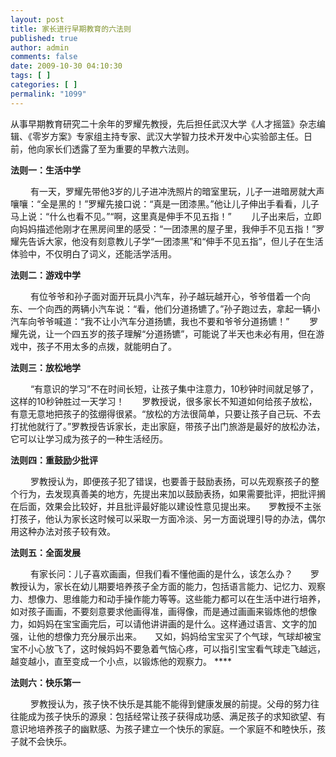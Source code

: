 ```yaml
---
layout: post
title: 家长进行早期教育的六法则
published: true
author: admin
comments: false
date: 2009-10-30 04:10:30
tags: [ ]
categories: [ ]
permalink: "1099"
---
```

从事早期教育研究二十余年的罗耀先教授，先后担任武汉大学《人才摇篮》杂志编辑、《零岁方案》专家组主持专家、武汉大学智力技术开发中心实验部主任。日前，他向家长们透露了至为重要的早教六法则。 &nbsp; 


  


**法则一：生活中学**


  


&nbsp;　　有一天，罗耀先带他3岁的儿子进冲洗照片的暗室里玩，儿子一进暗房就大声嚷嚷：“全是黑的！”罗耀先接口说：“真是一团漆黑。”他让儿子伸出手看看，儿子马上说：“什么也看不见。”“啊，这里真是伸手不见五指！” 　　儿子出来后，立即向妈妈描述他刚才在黑房间里的感受：“一团漆黑的屋子里，我伸手不见五指！”罗耀先告诉大家，他没有刻意教儿子学“一团漆黑”和“伸手不见五指”，但儿子在生活体验中，不仅明白了词义，还能活学活用。 &nbsp; 


  


**法则二：游戏中学**


  


&nbsp;　　有位爷爷和孙子面对面开玩具小汽车，孙子越玩越开心，爷爷借着一个向东、一个向西的两辆小汽车说：“看，他们分道扬镳了。”孙子跑过去，拿起一辆小汽车向爷爷喊道：“我不让小汽车分道扬镳，我也不要和爷爷分道扬镳！” 　　罗耀先说，让一个四五岁的孩子理解“分道扬镳”，可能说了半天也未必有用，但在游戏中，孩子不用太多的点拨，就能明白了。 &nbsp; 


  


**法则三：放松地学**


  


&nbsp;　　“有意识的学习”不在时间长短，让孩子集中注意力，10秒钟时间就足够了，这样的10秒钟胜过一天学习！　　罗教授说，很多家长不知道如何给孩子放松，有意无意地把孩子的弦绷得很紧。“放松的方法很简单，只要让孩子自己玩、不去打扰他就行了。”罗教授告诉家长，走出家庭，带孩子出门旅游是最好的放松办法，它可以让学习成为孩子的一种生活经历。 &nbsp; 


  


**法则四：重鼓励少批评**


  


&nbsp;　　罗教授认为，即便孩子犯了错误，也要善于鼓励表扬，可以先观察孩子的整个行为，去发现真善美的地方，先提出来加以鼓励表扬，如果需要批评，把批评搁在后面，效果会比较好，并且批评最好能以建设性意见提出来。　　罗教授不主张打孩子，他认为家长这时候可以采取一方面冷淡、另一方面说理引导的办法，偶尔用这种办法对孩子较有效。 &nbsp; 


  


**法则五：全面发展**


  


&nbsp;　　有家长问：儿子喜欢画画，但我们看不懂他画的是什么，该怎么办？　　罗教授认为，家长在幼儿期要培养孩子全方面的能力，包括语言能力、记忆力、观察力、想像力、思维能力和动手操作能力等等。这些能力都可以在生活中进行培养，如对孩子画画，不要刻意要求他画得准，画得像，而是通过画画来锻炼他的想像力，如妈妈在宝宝画完后，可以请他讲讲画的是什么。这样通过语言、文字的加强，让他的想像力充分展示出来。　　又如，妈妈给宝宝买了个气球，气球却被宝宝不小心放飞了，这时候妈妈不要急着气恼心疼，可以指引宝宝看气球走飞越远，越变越小，直至变成一个小点，以锻炼他的观察力。 ****&nbsp; 


  


**法则六：快乐第一**


  


&nbsp;　　罗教授认为，孩子快不快乐是其能不能得到健康发展的前提。父母的努力往往能成为孩子快乐的源泉：包括经常让孩子获得成功感、满足孩子的求知欲望、有意识地培养孩子的幽默感、为孩子建立一个快乐的家庭。一个家庭不和睦快乐，孩子就不会快乐。